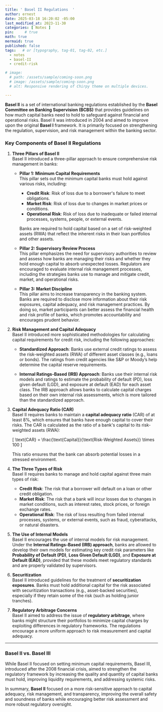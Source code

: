 ```yaml
---
title: ' Basel II Regulations  '
author: ernest
date: 2025-03-18 16:20:02 -05:00
last_modified_at: 2023-11-30
categories: [ Notes ]
pin:     # true
math: true
mermaid: true
published: false
tags:   # or [typography, tag-01, tag-02, etc.]
  - notes
  - basel-II
  - credit-risk

# image: 
  # path: /assets/sample/coming-soon.png
  # image: /assets/sample/coming-soon.png
  # alt: Responsive rendering of Chirpy theme on multiple devices.

---
```




**Basel II** is a set of international banking regulations established by the **Basel Committee on Banking Supervision (BCBS)** that provides guidelines on how much capital banks need to hold to safeguard against financial and operational risks. Basel II was introduced in 2004 and aimed to improve upon the original **Basel I** framework. It is primarily focused on strengthening the regulation, supervision, and risk management within the banking sector.

### Key Components of Basel II Regulations

1. **Three Pillars of Basel II**  
   Basel II introduced a three-pillar approach to ensure comprehensive risk management in banks:

   - **Pillar 1: Minimum Capital Requirements**  
     This pillar sets out the minimum capital banks must hold against various risks, including:
     - **Credit Risk**: Risk of loss due to a borrower's failure to meet obligations.
     - **Market Risk**: Risk of loss due to changes in market prices or conditions.
     - **Operational Risk**: Risk of loss due to inadequate or failed internal processes, systems, people, or external events.

     Banks are required to hold capital based on a set of risk-weighted assets (RWA) that reflect the inherent risks in their loan portfolios and other assets.

   - **Pillar 2: Supervisory Review Process**  
     This pillar emphasizes the need for supervisory authorities to review and assess how banks are managing their risks and whether they hold enough capital to absorb unexpected losses. Regulators are encouraged to evaluate internal risk management processes, including the strategies banks use to manage and mitigate credit, market, and operational risks.

   - **Pillar 3: Market Discipline**  
     This pillar aims to increase transparency in the banking system. Banks are required to disclose more information about their risk exposures, capital adequacy, and risk management practices. By doing so, market participants can better assess the financial health and risk profile of banks, which promotes accountability and encourages prudent behavior.

2. **Risk Management and Capital Adequacy**  
   Basel II introduced more sophisticated methodologies for calculating capital requirements for credit risk, including the following approaches:
   
   - **Standardized Approach**: Banks use external credit ratings to assess the risk-weighted assets (RWA) of different asset classes (e.g., loans or bonds). The ratings from credit agencies like S&P or Moody’s help determine the capital reserve requirements.
   
   - **Internal Ratings-Based (IRB) Approach**: Banks use their internal risk models and ratings to estimate the probability of default (PD), loss given default (LGD), and exposure at default (EAD) for each asset class. The IRB approach allows banks to calculate capital charges based on their own internal risk assessments, which is more tailored than the standardized approach.

3. **Capital Adequacy Ratio (CAR)**  
   Basel II requires banks to maintain a **capital adequacy ratio** (CAR) of at least 8%, which ensures that banks have enough capital to cover their risks. The CAR is calculated as the ratio of a bank's capital to its risk-weighted assets (RWA):

   \[
   \text{CAR} = \frac{\text{Capital}}{\text{Risk-Weighted Assets}} \times 100
   \]

   This ratio ensures that the bank can absorb potential losses in a stressed environment.

4. **The Three Types of Risk**  
   Basel II requires banks to manage and hold capital against three main types of risk:
   
   - **Credit Risk**: The risk that a borrower will default on a loan or other credit obligation.
   - **Market Risk**: The risk that a bank will incur losses due to changes in market conditions, such as interest rates, stock prices, or foreign exchange rates.
   - **Operational Risk**: The risk of loss resulting from failed internal processes, systems, or external events, such as fraud, cyberattacks, or natural disasters.

5. **The Use of Internal Models**  
   Basel II encourages the use of internal models for risk management. Under the **Internal Ratings-Based (IRB) approach**, banks are allowed to develop their own models for estimating key credit risk parameters like **Probability of Default (PD)**, **Loss Given Default (LGD)**, and **Exposure at Default (EAD)**, provided that these models meet regulatory standards and are properly validated by supervisors.

6. **Securitization**  
   Basel II introduced guidelines for the treatment of **securitization exposures**. Banks must hold additional capital for the risk associated with securitization transactions (e.g., asset-backed securities), especially if they retain some of the risk (such as holding junior tranches).

7. **Regulatory Arbitrage Concerns**  
   Basel II aimed to address the issue of **regulatory arbitrage**, where banks might structure their portfolios to minimize capital charges by exploiting differences in regulatory frameworks. The regulations encourage a more uniform approach to risk measurement and capital adequacy.

---

### Basel II vs. Basel III
While Basel II focused on setting minimum capital requirements, Basel III, introduced after the 2008 financial crisis, aimed to strengthen the regulatory framework by increasing the quality and quantity of capital banks must hold, improving liquidity requirements, and addressing systemic risks.

In summary, **Basel II** focused on a more risk-sensitive approach to capital adequacy, risk management, and transparency, improving the overall safety and soundness of banks while encouraging better risk assessment and more robust regulatory oversight.







